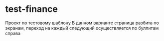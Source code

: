 # test-finance
Проект по тестовому шаблону
В данном варианте страница разбита по экранам, переход на каждый следующий осуществляется по буллитам справа
